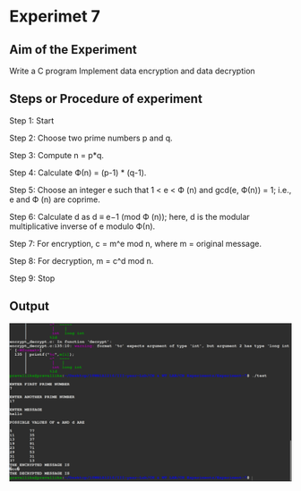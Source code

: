 # Experimet 7

## Aim of the Experiment
Write a C program Implement data encryption and data decryption

## Steps or Procedure of experiment

Step 1: Start

Step 2: Choose two prime numbers p and q.

Step 3: Compute n = p*q.

Step 4: Calculate Ф(n) = (p-1) * (q-1).

Step 5: Choose an integer e such that 1 < e < Ф (n) and gcd(e, Ф(n)) = 1; i.e., e and Ф (n) are coprime.

Step 6: Calculate d as d ≡ e−1 (mod Ф (n)); here, d is the modular multiplicative inverse of e modulo Ф(n).

Step 7: For encryption, c = m^e mod n, where m = original message.

Step 8: For decryption, m = c^d mod n.

Step 9: Stop

## Output

![output](en_de.png)

